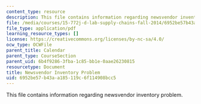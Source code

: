 ```yaml
---
content_type: resource
description: This file contains information regarding newsvendor inventory problem.
file: /media/courses/15-772j-d-lab-supply-chains-fall-2014/6952be57b43aa185119c6f114908bcc5_MIT15_772JF14_Newsboy.pdf
file_type: application/pdf
learning_resource_types: []
license: https://creativecommons.org/licenses/by-nc-sa/4.0/
ocw_type: OCWFile
parent_title: Calendar
parent_type: CourseSection
parent_uid: 6b4f9286-3fba-1c85-bb1e-0aae26230815
resourcetype: Document
title: Newsvendor Inventory Problem
uid: 6952be57-b43a-a185-119c-6f114908bcc5
---
```

This file contains information regarding newsvendor inventory problem.
